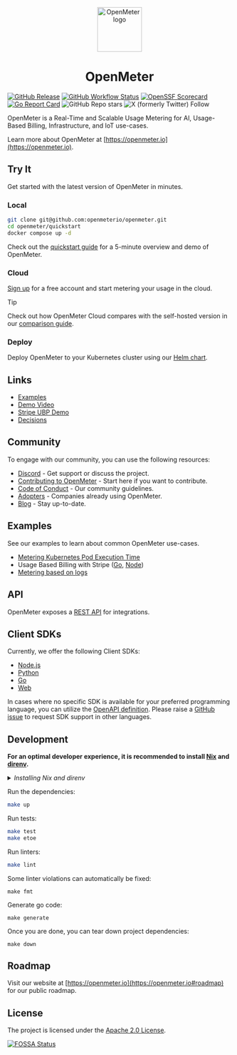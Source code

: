 <p align="center">
  <a href="https://openmeter.io">
    <img src="assets/logo.png" width="100" alt="OpenMeter logo" />
  </a>

  <h1 align="center">
    OpenMeter
  </h1>
</p>

[![GitHub Release](https://img.shields.io/github/v/release/openmeterio/openmeter?style=flat-square)](https://github.com/openmeterio/openmeter/releases/latest)
[![GitHub Workflow Status](https://img.shields.io/github/actions/workflow/status/openmeterio/openmeter/ci.yaml?style=flat-square)](https://github.com/openmeterio/openmeter/actions/workflows/ci.yaml)
[![OpenSSF Scorecard](https://api.securityscorecards.dev/projects/github.com/openmeterio/openmeter/badge?style=flat-square)](https://api.securityscorecards.dev/projects/github.com/openmeterio/openmeter)
[![Go Report Card](https://goreportcard.com/badge/github.com/openmeterio/openmeter?style=flat-square)](https://goreportcard.com/report/github.com/openmeterio/openmeter)
![GitHub Repo stars](https://img.shields.io/github/stars/openmeterio/openmeter)
![X (formerly Twitter) Follow](https://img.shields.io/twitter/follow/openmeterio?label=Follow)

OpenMeter is a Real-Time and Scalable Usage Metering for AI, Usage-Based Billing, Infrastructure, and IoT use-cases.

Learn more about OpenMeter at [https://openmeter.io](https://openmeter.io).

## Try It

Get started with the latest version of OpenMeter in minutes.

### Local

```sh
git clone git@github.com:openmeterio/openmeter.git
cd openmeter/quickstart
docker compose up -d
```

Check out the [quickstart guide](/quickstart) for a 5-minute overview and demo of OpenMeter.

### Cloud

[Sign up](https://openmeter.cloud) for a free account and start metering your usage in the cloud.

> [!TIP]
> Check out how OpenMeter Cloud compares with the self-hosted version in our [comparison guide](https://openmeter.io/docs/cloud#comparison).

### Deploy

Deploy OpenMeter to your Kubernetes cluster using our [Helm chart](https://openmeter.io/docs/manage/deploy/kubernetes).

## Links

- [Examples](/examples)
- [Demo Video](https://www.loom.com/share/c965e56f1df9450492e687dfb3c18b49)
- [Stripe UBP Demo](https://www.loom.com/share/bc1cfa1b7ed94e65bd3a82f9f0334d04)
- [Decisions](/docs/decisions)

## Community

To engage with our community, you can use the following resources:

- [Discord](https://discord.gg/nYH3ZQ3Xzq) - Get support or discuss the project.
- [Contributing to OpenMeter](CONTRIBUTING.md) - Start here if you want to contribute.
- [Code of Conduct](CODE_OF_CONDUCT.md) - Our community guidelines.
- [Adopters](ADOPTERS.md) - Companies already using OpenMeter.
- [Blog](https://openmeter.io/blog/) - Stay up-to-date.

## Examples

See our examples to learn about common OpenMeter use-cases.

- [Metering Kubernetes Pod Execution Time](/examples/collectors/kubernetes-pod-exec-time)
- Usage Based Billing with Stripe ([Go](https://github.com/openmeterio/examples/tree/main/export-stripe-go), [Node](https://github.com/openmeterio/examples/tree/main/export-stripe-node))
- [Metering based on logs](/examples/ingest-logs)

## API

OpenMeter exposes a [REST API](https://editor.swagger.io/?url=https://raw.githubusercontent.com/openmeterio/openmeter/main/api/openapi.yaml) for integrations.

## Client SDKs

Currently, we offer the following Client SDKs:

- [Node.js](/api/client/node)
- [Python](/api/client/python)
- [Go](/api/client/go)
- [Web](/api/client/web)

In cases where no specific SDK is available for your preferred programming language, you can utilize the [OpenAPI definition](https://github.com/openmeterio/openmeter/blob/main/api/openapi.yaml).
Please raise a [GitHub issue](https://github.com/openmeterio/openmeter/issues/new?assignees=&labels=area%2Fapi%2Ckind%2Ffeature&projects=&template=feature_request.yaml) to request SDK support in other languages.

## Development

**For an optimal developer experience, it is recommended to install [Nix](https://nixos.org/download.html) and [direnv](https://direnv.net/docs/installation.html).**

<details><summary><i>Installing Nix and direnv</i></summary><br>

**Note: These are instructions that _SHOULD_ work in most cases. Consult the links above for the official instructions for your OS.**

Install Nix:

```sh
sh <(curl -L https://nixos.org/nix/install) --daemon
```

Consult the [installation instructions](https://direnv.net/docs/installation.html) to install direnv using your package manager.

On MacOS:

```sh
brew install direnv
```

Install from binary builds:

```sh
curl -sfL https://direnv.net/install.sh | bash
```

The last step is to configure your shell to use direnv. For example for bash, add the following lines at the end of your `~/.bashrc`:

    eval "\$(direnv hook bash)"

**Then restart the shell.**

For other shells, see [https://direnv.net/docs/hook.html](https://direnv.net/docs/hook.html).

**MacOS specific instructions**

Nix may stop working after a MacOS upgrade. If it does, follow [these instructions](https://github.com/NixOS/nix/issues/3616#issuecomment-662858874).

<hr>
</details>

Run the dependencies:

```sh
make up
```

Run tests:

```sh
make test
make etoe
```

Run linters:

```sh
make lint
```

Some linter violations can automatically be fixed:

```shell
make fmt
```

Generate go code:

```shell
make generate
```

Once you are done, you can tear down project dependencies:

```shell
make down
```

## Roadmap

Visit our website at [https://openmeter.io](https://openmeter.io#roadmap) for our public roadmap.

## License

The project is licensed under the [Apache 2.0 License](LICENSE).

[![FOSSA Status](https://app.fossa.com/api/projects/custom%2B38090%2Fgithub.com%2Fopenmeterio%2Fopenmeter.svg?type=large)](https://app.fossa.com/projects/custom%2B38090%2Fgithub.com%2Fopenmeterio%2Fopenmeter?ref=badge_large)
